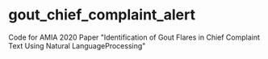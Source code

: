 # gout_chief_complaint_alert
Code for AMIA 2020 Paper "Identification of Gout Flares in Chief Complaint Text Using Natural LanguageProcessing"
